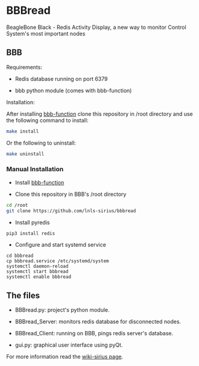 # BBBread

BeagleBone Black - Redis Activity Display, a new way to monitor Control System's most important nodes

## BBB

Requirements:

* Redis database running on port 6379

* bbb python module (comes with bbb-function)

Installation:

After installing [bbb-function](https://github.com/lnls-sirius/bbb-function) clone this repository in /root directory and use the following command to install:

```bash
make install
```

Or the following to uninstall:
```bash
make uninstall
```



### Manual Installation

* Install [bbb-function](https://github.com/lnls-sirius/bbb-function)

* Clone this repository in BBB's /root directory

```bash
cd /root
git clone https://github.com/lnls-sirius/bbbread
```

* Install pyredis

```bash
pip3 install redis
```

* Configure and start systemd service
```
cd bbbread
cp bbbread.service /etc/systemd/system
systemctl daemon-reload
systemctl start bbbread
systemctl enable bbbread
```

## The files

- BBBread.py: project's python module.

- BBBread_Server: monitors redis database for disconnected nodes.

- BBBread_Client: running on BBB, pings redis server's database.

- gui.py: graphical user interface using pyQt.


For more information read the [wiki-sirius page](https://wiki-sirius.lnls.br/mediawiki/index.php/CON:BBBread).

